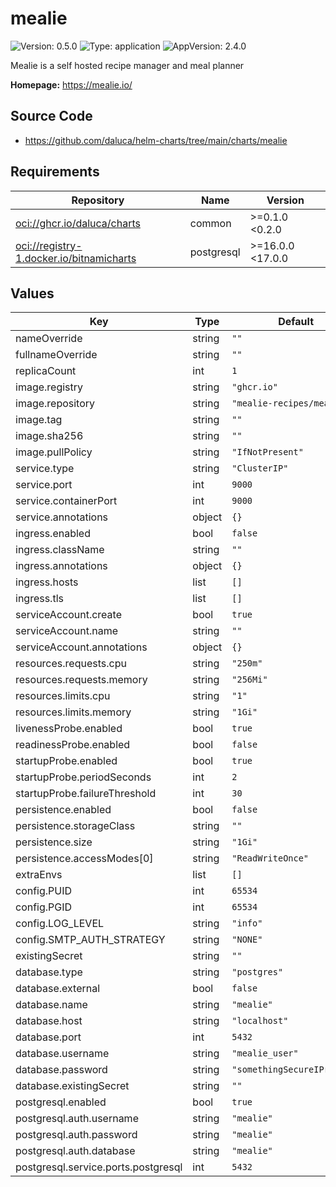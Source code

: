 # mealie

![Version: 0.5.0](https://img.shields.io/badge/Version-0.5.0-informational?style=flat-square) ![Type: application](https://img.shields.io/badge/Type-application-informational?style=flat-square) ![AppVersion: 2.4.0](https://img.shields.io/badge/AppVersion-2.4.0-informational?style=flat-square)

Mealie is a self hosted recipe manager and meal planner

**Homepage:** <https://mealie.io/>

## Source Code

* <https://github.com/daluca/helm-charts/tree/main/charts/mealie>

## Requirements

| Repository | Name | Version |
|------------|------|---------|
| <oci://ghcr.io/daluca/charts> | common | >=0.1.0 <0.2.0 |
| <oci://registry-1.docker.io/bitnamicharts> | postgresql | >=16.0.0 <17.0.0 |

## Values

| Key | Type | Default | Description |
|-----|------|---------|-------------|
| nameOverride | string | `""` |  |
| fullnameOverride | string | `""` |  |
| replicaCount | int | `1` |  |
| image.registry | string | `"ghcr.io"` |  |
| image.repository | string | `"mealie-recipes/mealie"` |  |
| image.tag | string | `""` |  |
| image.sha256 | string | `""` |  |
| image.pullPolicy | string | `"IfNotPresent"` |  |
| service.type | string | `"ClusterIP"` |  |
| service.port | int | `9000` |  |
| service.containerPort | int | `9000` |  |
| service.annotations | object | `{}` |  |
| ingress.enabled | bool | `false` |  |
| ingress.className | string | `""` |  |
| ingress.annotations | object | `{}` |  |
| ingress.hosts | list | `[]` |  |
| ingress.tls | list | `[]` |  |
| serviceAccount.create | bool | `true` |  |
| serviceAccount.name | string | `""` |  |
| serviceAccount.annotations | object | `{}` |  |
| resources.requests.cpu | string | `"250m"` |  |
| resources.requests.memory | string | `"256Mi"` |  |
| resources.limits.cpu | string | `"1"` |  |
| resources.limits.memory | string | `"1Gi"` |  |
| livenessProbe.enabled | bool | `true` |  |
| readinessProbe.enabled | bool | `false` |  |
| startupProbe.enabled | bool | `true` |  |
| startupProbe.periodSeconds | int | `2` |  |
| startupProbe.failureThreshold | int | `30` |  |
| persistence.enabled | bool | `false` |  |
| persistence.storageClass | string | `""` |  |
| persistence.size | string | `"1Gi"` |  |
| persistence.accessModes[0] | string | `"ReadWriteOnce"` |  |
| extraEnvs | list | `[]` |  |
| config.PUID | int | `65534` |  |
| config.PGID | int | `65534` |  |
| config.LOG_LEVEL | string | `"info"` |  |
| config.SMTP_AUTH_STRATEGY | string | `"NONE"` |  |
| existingSecret | string | `""` |  |
| database.type | string | `"postgres"` |  |
| database.external | bool | `false` |  |
| database.name | string | `"mealie"` |  |
| database.host | string | `"localhost"` |  |
| database.port | int | `5432` |  |
| database.username | string | `"mealie_user"` |  |
| database.password | string | `"somethingSecureIPromise"` |  |
| database.existingSecret | string | `""` |  |
| postgresql.enabled | bool | `true` |  |
| postgresql.auth.username | string | `"mealie"` |  |
| postgresql.auth.password | string | `"mealie"` |  |
| postgresql.auth.database | string | `"mealie"` |  |
| postgresql.service.ports.postgresql | int | `5432` |  |
